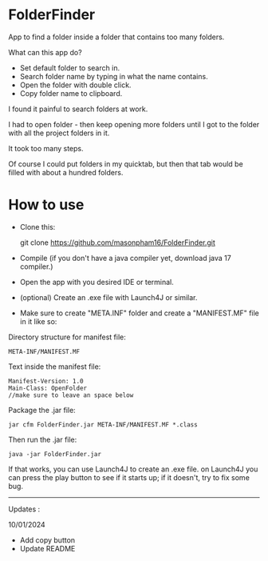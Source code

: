 # **FolderFinder**
App to find a folder inside a folder that contains too many folders.

What can this app do?
- Set default folder to search in.
- Search folder name by typing in what the name contains.
- Open the folder with double click.
- Copy folder name to clipboard.

I found it painful to search folders at work.

I had to open folder - then keep opening more folders
until I got to the folder with all the project folders in it.

It took too many steps.

Of course I could put folders in my quicktab, but then that tab would be filled with about a hundred folders.

# **How to use**

- Clone this:


    git clone https://github.com/masonpham16/FolderFinder.git

- Compile (if you don't have a java compiler yet, download java 17 compiler.)
- Open the app with you desired IDE or terminal.
- (optional) Create an .exe file with Launch4J or similar.
- Make sure to create "META.INF" folder and create a "MANIFEST.MF" file in it like so:

Directory structure for manifest file:

    META-INF/MANIFEST.MF

Text inside the manifest file:

    Manifest-Version: 1.0
    Main-Class: OpenFolder
    //make sure to leave an space below


Package the .jar file:

    jar cfm FolderFinder.jar META-INF/MANIFEST.MF *.class

Then run the .jar file:

    java -jar FolderFinder.jar

If that works, you can use Launch4J to create an .exe file.
on Launch4J you can press the play button to see if it starts up; if it doesn't, try to fix some bug.

----------------------------------

Updates :

10/01/2024
- Add copy button
- Update README